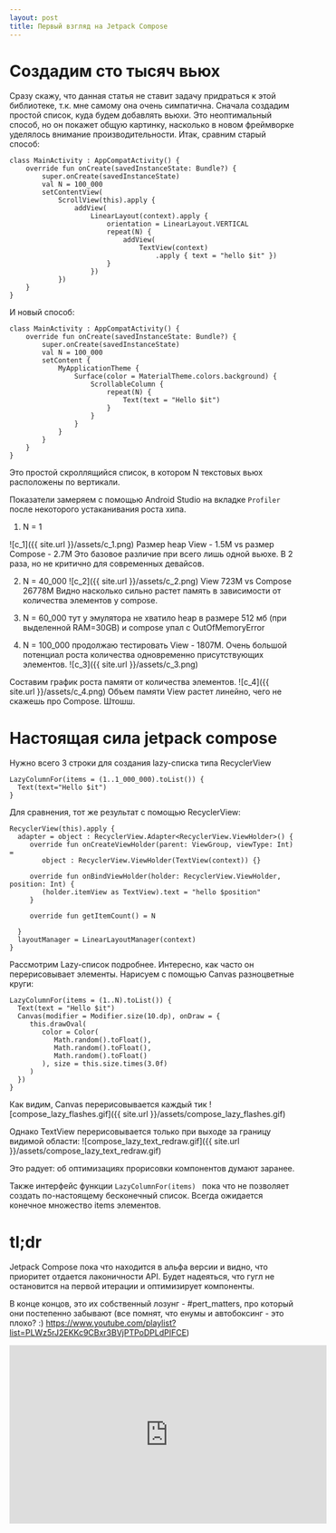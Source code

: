 ```yaml
---
layout: post
title: Первый взгляд на Jetpack Compose
---
```

# Создадим сто тысяч вьюх
Сразу скажу, что данная статья не ставит задачу придраться к этой библиотеке, т.к. мне самому она очень симпатична. 
Сначала создадим простой список, куда будем добавлять вьюхи. 
Это неоптимальный способ, но он покажет общую картинку, насколько в новом фреймворке уделялось внимание производительности.
Итак, сравним старый способ:
```
class MainActivity : AppCompatActivity() {
    override fun onCreate(savedInstanceState: Bundle?) {
        super.onCreate(savedInstanceState)
        val N = 100_000
        setContentView(
            ScrollView(this).apply {
                addView(
                    LinearLayout(context).apply {
                        orientation = LinearLayout.VERTICAL
                        repeat(N) {
                            addView(
                                TextView(context)
                                    .apply { text = "hello $it" })
                        }
                    })
            })
    }
}
```
И новый способ:
```
class MainActivity : AppCompatActivity() {
    override fun onCreate(savedInstanceState: Bundle?) {
        super.onCreate(savedInstanceState)
        val N = 100_000
        setContent {
            MyApplicationTheme {
                Surface(color = MaterialTheme.colors.background) {
                    ScrollableColumn {
                        repeat(N) {
                            Text(text = "Hello $it")
                        }
                    }
                }
            }
        }
    }
}
```
Это простой скроллящийся список, в котором N текстовых вьюх расположены по вертикали.

Показатели замеряем с помощью Android Studio на вкладке `Profiler` после некоторого устаканивания роста хипа.
1. N = 1

![c_1]({{ site.url }}/assets/c_1.png)
Размер heap View - 1.5M vs размер Compose - 2.7M
Это базовое различие при всего лишь одной вьюхе. В 2 раза, но не критично для современных девайсов.

2. N = 40_000
![c_2]({{ site.url }}/assets/c_2.png)
View 723M vs Compose 26778M
Видно насколько сильно растет память в зависимости от количества элементов у compose.

3. N = 60_000 тут у эмулятора не хватило heap в размере 512 мб (при выделенной RAM=30GB) и compose упал с OutOfMemoryError

4. N = 100_000 продолжаю тестировать View - 1807М. Очень большой потенциал роста количества одновременно присутствующих элементов.
![c_3]({{ site.url }}/assets/c_3.png)

Составим график роста памяти от количества элементов.
![c_4]({{ site.url }}/assets/c_4.png)
Объем памяти View растет линейно, чего не скажешь про Compose. Штошш.

# Настоящая сила jetpack compose

Нужно всего 3 строки для создания lazy-списка типа RecyclerView

```
LazyColumnFor(items = (1..1_000_000).toList()) {
  Text(text="Hello $it")
}
```
Для сравнения, тот же результат с помощью RecyclerView:
```
RecyclerView(this).apply {
  adapter = object : RecyclerView.Adapter<RecyclerView.ViewHolder>() {
     override fun onCreateViewHolder(parent: ViewGroup, viewType: Int) =
        object : RecyclerView.ViewHolder(TextView(context)) {}

     override fun onBindViewHolder(holder: RecyclerView.ViewHolder, position: Int) {
        (holder.itemView as TextView).text = "hello $position"
     }

     override fun getItemCount() = N

  }
  layoutManager = LinearLayoutManager(context)
}

```

Рассмотрим Lazy-список подробнее. 
Интересно, как часто он перерисовывает элементы. 
Нарисуем с помощью Canvas разноцветные круги:

```
LazyColumnFor(items = (1..N).toList()) {
  Text(text = "Hello $it")
  Canvas(modifier = Modifier.size(10.dp), onDraw = {
     this.drawOval(
        color = Color(
           Math.random().toFloat(),
           Math.random().toFloat(),
           Math.random().toFloat()
        ), size = this.size.times(3.0f)
     )
  })
}

```

Как видим, Canvas перерисовывается каждый тик
![compose_lazy_flashes.gif]({{ site.url }}/assets/compose_lazy_flashes.gif)

Однако TextView перерисовывается только при выходе за границу видимой области:
![compose_lazy_text_redraw.gif]({{ site.url }}/assets/compose_lazy_text_redraw.gif)


Это радует: об оптимизациях прорисовки компонентов думают заранее.

Также интерфейс функции `LazyColumnFor(items) ` пока что не позволяет создать по-настоящему бесконечный список. Всегда ожидается конечное множество items элементов.

# tl;dr
Jetpack Compose пока что находится в альфа версии и видно, что приоритет отдается лаконичности API. Будет надеяться, что гугл не остановится на первой итерации и оптимизирует компоненты. 

В конце концов, это их собственный лозунг - #pert_matters, про который они постепенно забывают (все помнят, что енумы и автобоксинг - это плохо? :) <https://www.youtube.com/playlist?list=PLWz5rJ2EKKc9CBxr3BVjPTPoDPLdPIFCE>)

<iframe width="560" height="315" src="https://www.youtube.com/embed/videoseries?list=PLWz5rJ2EKKc9CBxr3BVjPTPoDPLdPIFCE" frameborder="0" allow="autoplay; encrypted-media" allowfullscreen></iframe>

